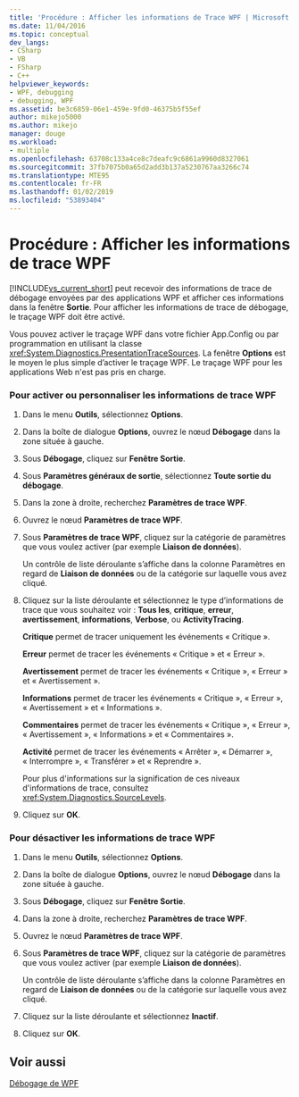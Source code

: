 ```yaml
---
title: 'Procédure : Afficher les informations de Trace WPF | Microsoft Docs'
ms.date: 11/04/2016
ms.topic: conceptual
dev_langs:
- CSharp
- VB
- FSharp
- C++
helpviewer_keywords:
- WPF, debugging
- debugging, WPF
ms.assetid: be3c6859-06e1-459e-9fd0-46375b5f55ef
author: mikejo5000
ms.author: mikejo
manager: douge
ms.workload:
- multiple
ms.openlocfilehash: 63708c133a4ce8c7deafc9c6861a9960d8327061
ms.sourcegitcommit: 37fb7075b0a65d2add3b137a5230767aa3266c74
ms.translationtype: MTE95
ms.contentlocale: fr-FR
ms.lasthandoff: 01/02/2019
ms.locfileid: "53893404"
---
```

# <a name="how-to-display-wpf-trace-information"></a>Procédure : Afficher les informations de trace WPF
[!INCLUDE[vs_current_short](../code-quality/includes/vs_current_short_md.md)] peut recevoir des informations de trace de débogage envoyées par des applications WPF et afficher ces informations dans la fenêtre **Sortie**. Pour afficher les informations de trace de débogage, le traçage WPF doit être activé.  
  
 Vous pouvez activer le traçage WPF dans votre fichier App.Config ou par programmation en utilisant la classe <xref:System.Diagnostics.PresentationTraceSources>. La fenêtre **Options** est le moyen le plus simple d’activer le traçage WPF. Le traçage WPF pour les applications Web n'est pas pris en charge.  
  
### <a name="to-enable-or-customize-wpf-trace-information"></a>Pour activer ou personnaliser les informations de trace WPF  
  
1.  Dans le menu **Outils**, sélectionnez **Options**.  
  
2.  Dans la boîte de dialogue **Options**, ouvrez le nœud **Débogage** dans la zone située à gauche.  
  
3.  Sous **Débogage**, cliquez sur **Fenêtre Sortie**.  
  
4.  Sous **Paramètres généraux de sortie**, sélectionnez **Toute sortie du débogage**.  
  
5.  Dans la zone à droite, recherchez **Paramètres de trace WPF**.  
  
6.  Ouvrez le nœud **Paramètres de trace WPF**.  
  
7.  Sous **Paramètres de trace WPF**, cliquez sur la catégorie de paramètres que vous voulez activer (par exemple **Liaison de données**).  
  
     Un contrôle de liste déroulante s’affiche dans la colonne Paramètres en regard de **Liaison de données** ou de la catégorie sur laquelle vous avez cliqué.  
  
8.  Cliquez sur la liste déroulante et sélectionnez le type d’informations de trace que vous souhaitez voir : **Tous les**, **critique**, **erreur**, **avertissement**, **informations**, **Verbose**, ou **ActivityTracing**.  
  
     **Critique** permet de tracer uniquement les événements « Critique ».  
  
     **Erreur** permet de tracer les événements « Critique » et « Erreur ».  
  
     **Avertissement** permet de tracer les événements « Critique », « Erreur » et « Avertissement ».  
  
     **Informations** permet de tracer les événements « Critique », « Erreur », « Avertissement » et « Informations ».  
  
     **Commentaires** permet de tracer les événements « Critique », « Erreur », « Avertissement », « Informations » et « Commentaires ».  
  
     **Activité** permet de tracer les événements « Arrêter », « Démarrer », « Interrompre », « Transférer » et « Reprendre ».  
  
     Pour plus d'informations sur la signification de ces niveaux d'informations de trace, consultez <xref:System.Diagnostics.SourceLevels>.  
  
9. Cliquez sur **OK**.  
  
### <a name="to-disable-wpf-trace-information"></a>Pour désactiver les informations de trace WPF  
  
1.  Dans le menu **Outils**, sélectionnez **Options**.  
  
2.  Dans la boîte de dialogue **Options**, ouvrez le nœud **Débogage** dans la zone située à gauche.  
  
3.  Sous **Débogage**, cliquez sur **Fenêtre Sortie**.  
  
4.  Dans la zone à droite, recherchez **Paramètres de trace WPF**.  
  
5.  Ouvrez le nœud **Paramètres de trace WPF**.  
  
6.  Sous **Paramètres de trace WPF**, cliquez sur la catégorie de paramètres que vous voulez activer (par exemple **Liaison de données**).  
  
     Un contrôle de liste déroulante s’affiche dans la colonne Paramètres en regard de **Liaison de données** ou de la catégorie sur laquelle vous avez cliqué.  
  
7.  Cliquez sur la liste déroulante et sélectionnez **Inactif**.  
  
8.  Cliquez sur **OK**.  
  
## <a name="see-also"></a>Voir aussi  
 [Débogage de WPF](../debugger/debugging-wpf.md)